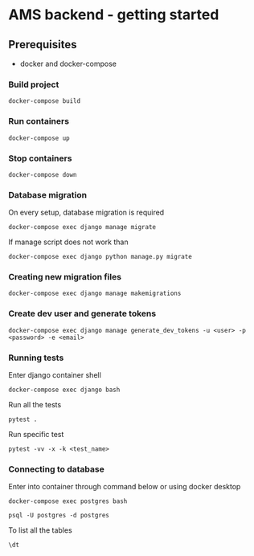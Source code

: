 # AMS backend - getting started

## Prerequisites
- docker and docker-compose

### Build project
```
docker-compose build
```

### Run containers
```
docker-compose up
```
### Stop containers
```
docker-compose down
```

### Database migration
On every setup, database migration is required

```
docker-compose exec django manage migrate
```

If manage script does not work than

```
docker-compose exec django python manage.py migrate
```

### Creating new migration files
```
docker-compose exec django manage makemigrations
```

### Create dev user and generate tokens
```
docker-compose exec django manage generate_dev_tokens -u <user> -p <password> -e <email>
```

### Running tests

Enter django container shell
```
docker-compose exec django bash
```

Run all the tests
```
pytest .
```
Run specific test
```
pytest -vv -x -k <test_name>
```

### Connecting to database

Enter into container through command below or using docker desktop
```
docker-compose exec postgres bash
```

```
psql -U postgres -d postgres
```

To list all the tables
```
\dt
```
